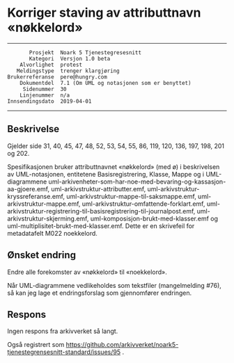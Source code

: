 Korriger staving av attributtnavn «nøkkelord»
=============================================

 ------------------  ---------------------------------
           Prosjekt  Noark 5 Tjenestegresesnitt
           Kategori  Versjon 1.0 beta
        Alvorlighet  protest
       Meldingstype  trenger klargjøring
    Brukerreferanse  pere@hungry.com
        Dokumentdel  7.1 (Om UML og notasjonen som er benyttet)
         Sidenummer  30
        Linjenummer  n/a
    Innsendingsdato  2019-04-01
 ------------------  ---------------------------------

Beskrivelse
-----------

Gjelder side 31, 40, 45, 47, 48, 52, 53, 54, 55, 86, 119, 120, 136,
197, 198, 201 og 202.

Spesifikasjonen bruker attributtnavnet «nøkkelord» (med ø) i
beskrivelsen av UML-notasjonen, entitetene Basisregistrering, Klasse,
Mappe og i UML-diagrammene
uml-arkivenheter-som-har-noe-med-bevaring-og-kassasjon-aa-gjoere.emf,
uml-arkivstruktur-attributter.emf,
uml-arkivstruktur-kryssreferanse.emf,
uml-arkivstruktur-mappe-til-saksmappe.emf,
uml-arkivstruktur-mappe.emf,
uml-arkivstruktur-omfattende-forklart.emf,
uml-arkivstruktur-registrering-til-basisregistrering-til-journalpost.emf,
uml-arkivstruktur-skjerming.emf, uml-komposisjon-brukt-med-klasser.emf
og uml-multiplisitet-brukt-med-klasser.emf.  Dette er en skrivefeil
for metadatafelt M022 noekkelord.

Ønsket endring
--------------

Endre alle forekomster av «nøkkelord» til «noekkelord».

Når UML-diagrammene vedlikeholdes som tekstfiler (mangelmelding #76),
så kan jeg lage et endringsforslag som gjennomfører endringen.


Respons
-------

Ingen respons fra arkivverket så langt.

Også registrert som
https://github.com/arkivverket/noark5-tjenestegrensesnitt-standard/issues/95 .
